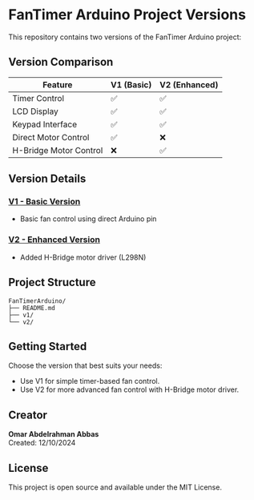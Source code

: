 # FanTimer Arduino Project Versions

This repository contains two versions of the FanTimer Arduino project:

## Version Comparison

| Feature | V1 (Basic) | V2 (Enhanced) |
|---------|------------|---------------|
| Timer Control | ✅ | ✅ |
| LCD Display | ✅ | ✅ |
| Keypad Interface | ✅ | ✅ |
| Direct Motor Control | ✅ | ❌ |
| H-Bridge Motor Control | ❌ | ✅ |

## Version Details

### [V1 - Basic Version](./v1/)
- Basic fan control using direct Arduino pin

### [V2 - Enhanced Version](./v2/)
- Added H-Bridge motor driver (L298N)

## Project Structure
```
FanTimerArduino/
├── README.md
├── v1/
└── v2/
```

## Getting Started
Choose the version that best suits your needs:
- Use V1 for simple timer-based fan control.
- Use V2 for more advanced fan control with H-Bridge motor driver.

## Creator
**Omar Abdelrahman Abbas**  
Created: 12/10/2024

## License
This project is open source and available under the MIT License.
